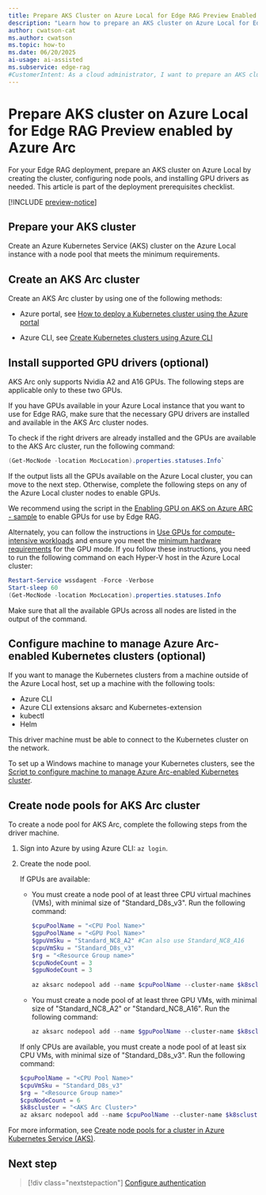 ```yaml
---
title: Prepare AKS Cluster on Azure Local for Edge RAG Preview Enabled by Azure Arc
description: "Learn how to prepare an AKS cluster on Azure Local for Edge RAG deployment, including node pool setup and GPU driver installation."
author: cwatson-cat
ms.author: cwatson
ms.topic: how-to
ms.date: 06/20/2025
ai-usage: ai-assisted
ms.subservice: edge-rag
#CustomerIntent: As a cloud administrator, I want to prepare an AKS cluster on Azure Local for Edge RAG deployment so that my environment meets the requirements for running the Edge RAG workload.
---
```


# Prepare AKS cluster on Azure Local for Edge RAG Preview enabled by Azure Arc

For your Edge RAG deployment, prepare an AKS cluster on Azure Local by creating the cluster, configuring node pools, and installing GPU drivers as needed. This article is part of the deployment prerequisites checklist.

[!INCLUDE [preview-notice](includes/preview-notice.md)]

## Prepare your AKS cluster

Create an Azure Kubernetes Service (AKS) cluster on the Azure Local instance with a node pool that meets the minimum requirements.

## Create an AKS Arc cluster

Create an AKS Arc cluster by using one of the following methods:

- Azure portal, see [How to deploy a Kubernetes cluster using the Azure portal](/azure/aks/hybrid/aks-create-clusters-portal)

- Azure CLI, see [Create Kubernetes clusters using Azure CLI](/azure/aks/hybrid/aks-create-clusters-cli)

## Install supported GPU drivers (optional)

AKS Arc only supports Nvidia A2 and A16 GPUs. The following steps are applicable only to these two GPUs.

If you have GPUs available in your Azure Local instance that you want to use for Edge RAG, make sure that the necessary GPU drivers are installed and available in the AKS Arc cluster nodes.

To check if the right drivers are already installed and the GPUs are available to the AKS Arc cluster, run the following command:

```powershell
(Get-MocNode -location MocLocation).properties.statuses.Info`
```

If the output lists all the GPUs available on the Azure Local cluster, you can move to the next step. Otherwise, complete the following steps on any of the Azure Local cluster nodes to enable GPUs.

We recommend using the script in the [Enabling GPU on AKS on Azure ARC - sample](enable-gpu-aks.md) to enable GPUs for use by Edge RAG.

Alternately, you can follow the instructions in [Use GPUs for compute-intensive workloads](/azure/aks/hybrid/deploy-gpu-node-pool) and ensure you meet the [minimum hardware requirements](requirements.md#minimum-hardware-requirements) for the GPU mode. If you follow these instructions, you need to run the following command on each Hyper-V host in the Azure Local cluster:

```powershell
Restart-Service wssdagent -Force -Verbose 
Start-sleep 60
(Get-MocNode -location MocLocation).properties.statuses.Info
```

Make sure that all the available GPUs across all nodes are listed in the output of the command.

## Configure machine to manage Azure Arc-enabled Kubernetes clusters (optional)

If you want to manage the Kubernetes clusters from a machine outside of the Azure Local host, set up a machine with the following tools:

- Azure CLI
- Azure CLI extensions aksarc and Kubernetes-extension
- kubectl
- Helm

This driver machine must be able to connect to the Kubernetes cluster on the network.

To set up a Windows machine to manage your Kubernetes clusters, see the [Script to configure machine to manage Azure Arc-enabled Kubernetes cluster](configure-driver-machine.md).

## Create node pools for AKS Arc cluster

To create a node pool for AKS Arc, complete the following steps from the driver machine. 

1. Sign into Azure by using Azure CLI: `az login`.
1. Create the node pool.

   If GPUs are available:

   - You must create a node pool of at least three CPU virtual machines (VMs), with minimal size of "Standard_D8s_v3". Run the following command:
   
    	```powershell
    	$cpuPoolName = "<CPU Pool Name>"
    	$gpuPoolName = "<GPU Pool Name>"
    	$gpuVmSku = "Standard_NC8_A2" #Can also use Standard_NC8_A16
    	$cpuVmSku = "Standard_D8s_v3"
    	$rg = "<Resource Group name>"
    	$cpuNodeCount = 3
    	$gpuNodeCount = 3
    			
    	az aksarc nodepool add --name $cpuPoolName --cluster-name $k8scluster -g $rg --node-count $cpuNodeCount --node-vm-size $cpuVmSku
    	```
   
   - You must create a node pool of at least three GPU VMs, with minimal size of "Standard_NC8_A2" or "Standard_NC8_A16". Run the following command:
   
    	```powershell
    	az aksarc nodepool add --name $gpuPoolName --cluster-name $k8scluster -g $rg --node-count $gpuNodeCount  --node-vm-size $gpuVmSku
    	```
   
   If only CPUs are available, you must create a node pool of at least six CPU VMs, with minimal size of "Standard_D8s_v3". Run the following command:
   
    ```powershell
    $cpuPoolName = "<CPU Pool Name>"
    $cpuVmSku = "Standard_D8s_v3"
    $rg = "<Resource Group name>"
    $cpuNodeCount = 6
    $k8scluster = "<AKS Arc Cluster>"
    az aksarc nodepool add --name $cpuPoolName --cluster-name $k8scluster -g $rg --node-count $cpuNodeCount --node-vm-size $cpuVmSku
    ```

For more information, see [Create node pools for a cluster in Azure Kubernetes Service (AKS)](/azure/aks/create-node-pools).

## Next step

> [!div class="nextstepaction"]
> [Configure authentication](prepare-authentication.md)
